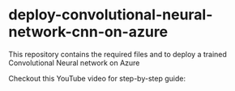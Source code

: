 # deploy-convolutional-neural-network-cnn-on-azure
This repository contains the required files and to deploy a trained Convolutional Neural network on Azure

Checkout this YouTube video for step-by-step guide: 

